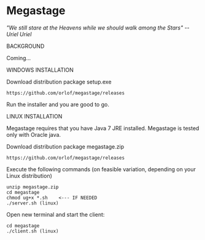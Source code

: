 Megastage
=========
<i>"We still stare at the Heavens while we should walk among the Stars" -- Uriel Uriel</i>



BACKGROUND

Coming...


WINDOWS INSTALLATION

Download distribution package setup.exe

    https://github.com/orlof/megastage/releases

Run the installer and you are good to go.

LINUX INSTALLATION

Megastage requires that you have Java 7 JRE installed. Megastage is tested only with Oracle java. 

Download distribution package megastage.zip

    https://github.com/orlof/megastage/releases

Execute the following commands (on feasible variation, depending on your Linux distribution)

    unzip megastage.zip
    cd megastage
    chmod ug+x *.sh    <--- IF NEEDED
    ./server.sh (linux)

Open new terminal and start the client:

    cd megastage
    ./client.sh (linux)

